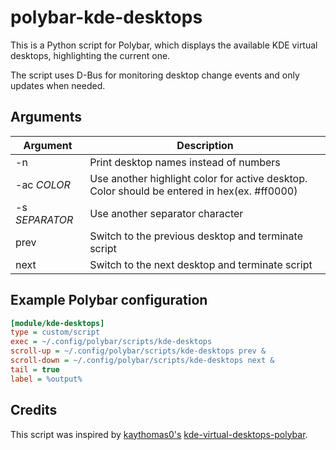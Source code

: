 # polybar-kde-desktops
This is a Python script for Polybar, which displays the available KDE virtual desktops, highlighting the current one.

The script uses D-Bus for monitoring desktop change events and only updates when needed.

## Arguments
| Argument       | Description                                                                                 |
|----------------|---------------------------------------------------------------------------------------------|
| -n             | Print desktop names instead of numbers                                                      |
| -ac *COLOR*    | Use another highlight color for active desktop. Color should be entered in hex(ex. #ff0000) |
| -s *SEPARATOR* | Use another separator character                                                             |
| prev           | Switch to the previous desktop and terminate script                                         |
| next           | Switch to the next desktop and terminate script                                             |

## Example Polybar configuration
```ini
[module/kde-desktops]
type = custom/script
exec = ~/.config/polybar/scripts/kde-desktops
scroll-up = ~/.config/polybar/scripts/kde-desktops prev &
scroll-down = ~/.config/polybar/scripts/kde-desktops next &
tail = true
label = %output%
```
## Credits
This script was inspired by [kaythomas0's](https://github.com/kaythomas0) [kde-virtual-desktops-polybar](https://github.com/kaythomas0/kde-virtual-desktops-polybar).
